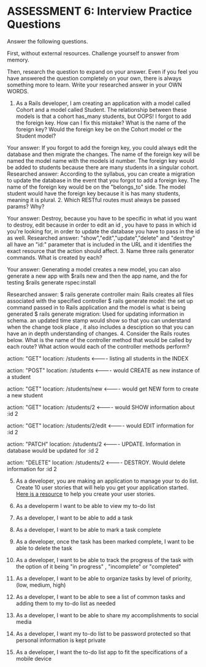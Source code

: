# ASSESSMENT 6: Interview Practice Questions

Answer the following questions.

First, without external resources. Challenge yourself to answer from memory.

Then, research the question to expand on your answer. Even if you feel you have answered the question completely on your own, there is always something more to learn. Write your researched answer in your OWN WORDS.

1. As a Rails developer, I am creating an application with a model called Cohort and a model called Student. The relationship between these models is that a cohort has_many students, but OOPS! I forgot to add the foreign key. How can I fix this mistake? What is the name of the foreign key? Would the foreign key be on the Cohort model or the Student model?

Your answer: 
If you forgot to add the foreign key, you could always edit the database and then migrate the changes. The name of the foreign key will be named the model name with the models id number. The foreign key would be added to students because there are many students in a singular cohort.
Researched answer:
According to the syllabus, you can create a migration to update the database in the event that you forgot to add a foreign key. The name of the foreign key would be on the "belongs_to" side. The model student would have the foreign key because it is has many students, meaning it is plural.
2. Which RESTful routes must always be passed params? Why?

Your answer:
Destroy, because you have to be specific in what id you want to destroy, edit because in order to edit an id , you have to pass in which id you're looking for, in order to update the database you have to pass in the id as well. 
Researched answer:
"show","edit","update","delete" and "destroy" all have an "id:" parameter that is included in the URL and it identifies the exact resource that the action should affect. 
3. Name three rails generator commands. What is created by each?

Your answer: Generating a model creates a new model, you can also generate a new app with $rails new and then the app name, and the for testing $rails generate rspec:install

Researched answer:
$ rails generate controller main: Rails creates all files associated with the specified controller
$ rails generate model: the set up command passed in to Rails application and the model is what is being generated
$ rails generate migration: Used for updating information in schema. an updated time stamp would show so that you can understand when the change took place , it also includes a desciption so that you can have an in depth understanding of changes.
4. Consider the Rails routes below. What is the name of the controller method that would be called by each route? What action would each of the controller methods perform?

action: "GET" location: /students <---- listing all students in the INDEX

action: "POST" location: /students <---- would CREATE as new instance of a student

action: "GET" location: /students/new <---- would get NEW form to create a new student

action: "GET" location: /students/2 <---- would SHOW information about :id 2

action: "GET" location: /students/2/edit <---- would EDIT information for :id 2

action: "PATCH" location: /students/2 <---- UPDATE. Information in database would be updated for :id 2

action: "DELETE" location: /students/2 <---- DESTROY. Would delete information for :id 2

5. As a developer, you are making an application to manage your to do list. Create 10 user stories that will help you get your application started. [Here is a resource](https://www.atlassian.com/agile/project-management/user-stories) to help you create your user stories.

1. As a developerm I want to be able to view my to-do list
2. As a developer, I want to be able to add a task 
3. As a developer, I want to be able to mark a task complete
4. As a developer, once the task has been marked complete, I want to be able to delete the task
5. As a developer, I want to be able to track the progress of the task with the option of it being "in progress" , "incomplete" or "completed"
6. As a developer, I want to be able to organize tasks by level of priority, (low, medium, high)
7. As a developer, I want to be able to see a list of common tasks and adding them to my to-do list as needed
8. As a developer, I want to be able to share my accomplishments to social media
9. As a developer, I want my to-do list to be password protected so that personal information is kept private
10. As a developer, I want the to-do list app to fit the specifications of a mobile device